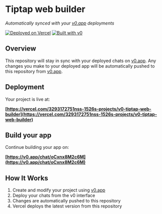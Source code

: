 # Tiptap web builder

*Automatically synced with your [v0.app](https://v0.app) deployments*

[![Deployed on Vercel](https://img.shields.io/badge/Deployed%20on-Vercel-black?style=for-the-badge&logo=vercel)](https://vercel.com/3293172751nss-1526s-projects/v0-tiptap-web-builder)
[![Built with v0](https://img.shields.io/badge/Built%20with-v0.app-black?style=for-the-badge)](https://v0.app/chat/oCxnx8M2c6M)

## Overview

This repository will stay in sync with your deployed chats on [v0.app](https://v0.app).
Any changes you make to your deployed app will be automatically pushed to this repository from [v0.app](https://v0.app).

## Deployment

Your project is live at:

**[https://vercel.com/3293172751nss-1526s-projects/v0-tiptap-web-builder](https://vercel.com/3293172751nss-1526s-projects/v0-tiptap-web-builder)**

## Build your app

Continue building your app on:

**[https://v0.app/chat/oCxnx8M2c6M](https://v0.app/chat/oCxnx8M2c6M)**

## How It Works

1. Create and modify your project using [v0.app](https://v0.app)
2. Deploy your chats from the v0 interface
3. Changes are automatically pushed to this repository
4. Vercel deploys the latest version from this repository
